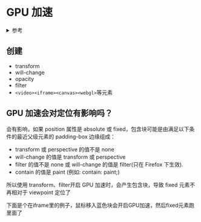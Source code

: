 # GPU 加速

<details>
<summary>参考</summary>

- [在 CSS 动画中使用硬件加速(翻译)](https://juejin.im/post/6844903649974435854)

</details>

## 创建

- transform
- will-change
- opacity
- filter
- `<video><iframe><canvas><webgl>`等元素


## GPU 加速会对定位有影响吗？

会有影响，如果 position 属性是 absolute 或 fixed，包含块可能是由满足以下条件的最近父级元素的 padding-box 边缘组成：
* transform 或 perspective 的值不是 none
* will-change 的值是 transform 或 perspective
* filter 的值不是 none 或 will-change 的值是 filter(只在 Firefox 下生效).
* contain 的值是 paint (例如: contain: paint;)

所以使用 transform、filter开启 GPU 加速时，会产生包含块，导致 fixed 元素不再相对于 viewpoint 定位了

下面是个在iframe里的例子，鼠标移入蓝色块会开启GPU加速，然后fixed元素跑里面了

<vuep template="#gpu-demo1" :iframe="true"></vuep>

<script v-pre type="text/x-template" id="gpu-demo1">
<style>
.box-parent{
  height: 50px;
  width: 300px;
  background: blue;
  margin-top: 100px;
}

.box-parent:hover {
  transform: translateX(0);
}

.box-fixed {
  position: fixed;
  top: 0;
  background: red;
}
</style>
<template>
  <div class="box-parent">
    <div class="box-fixed">fixed</div>
  </div>
</template>
<script></script>
</script>
